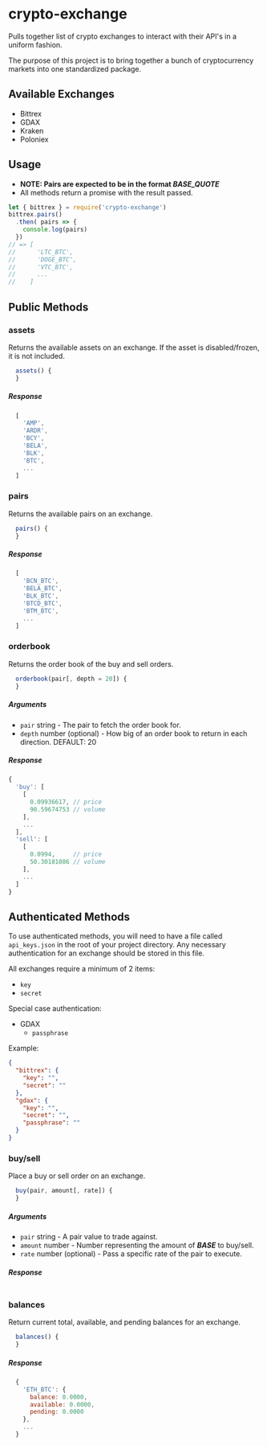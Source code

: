 # crypto-exchange
Pulls together list of crypto exchanges to interact with their API's in a uniform fashion.

The purpose of this project is to bring together a bunch of cryptocurrency markets into one standardized package.

## Available Exchanges

* Bittrex
* GDAX
* Kraken
* Poloniex

## Usage

* **NOTE: Pairs are expected to be in the format *BASE_QUOTE***
* All methods return a promise with the result passed.

```javascript
let { bittrex } = require('crypto-exchange')
bittrex.pairs()
  .then( pairs => {
    console.log(pairs)
  })
// => [
//      'LTC_BTC',
//      'DOGE_BTC',
//      'VTC_BTC',
//      ...
//    ]
```

## Public Methods

### assets

Returns the available assets on an exchange. If the asset is disabled/frozen, it is not included.

```javascript
  assets() {
  }
```

##### Response

```javascript
  [
    'AMP',
    'ARDR',
    'BCY',
    'BELA',
    'BLK',
    'BTC',
    ...
  ]
```

### pairs

Returns the available pairs on an exchange.

```javascript
  pairs() {
  }
```

##### Response

```javascript
  [
    'BCN_BTC',
    'BELA_BTC',
    'BLK_BTC',
    'BTCD_BTC',
    'BTM_BTC',
    ...
  ]
```

### orderbook

Returns the order book of the buy and sell orders.

```javascript
  orderbook(pair[, depth = 20]) {
  }
```

##### Arguments

* `pair` string - The pair to fetch the order book for.
* `depth` number (optional) - How big of an order book to return in each direction. DEFAULT: 20

##### Response

```javascript
{
  'buy': [
    [
      0.09936617, // price
      90.59674753 // volume
    ],
    ...
  ],
  'sell': [
    [
      0.0994,     // price
      50.30181086 // volume
    ],
    ...
  ]
}
```

## Authenticated Methods

To use authenticated methods, you will need to have a file called `api_keys.json` in the root of your project directory. Any necessary authentication for an exchange should be stored in this file.

All exchanges require a minimum of 2 items:
* `key`
* `secret`

Special case authentication:
* GDAX
  * `passphrase`

Example:
```json
{
  "bittrex": {
    "key": "",
    "secret": ""
  },
  "gdax": {
    "key": "",
    "secret": "",
    "passphrase": ""
  }
}
```

### buy/sell

Place a buy or sell order on an exchange.

```javascript
  buy(pair, amount[, rate]) {
  }
```

##### Arguments

* `pair` string - A pair value to trade against.
* `amount` number - Number representing the amount of ***BASE*** to buy/sell.
* `rate` number (optional) - Pass a specific rate of the pair to execute.

##### Response

```javascript

```

### balances

Return current total, available, and pending balances for an exchange.

```javascript
  balances() {
  }
```

##### Response

```javascript
  {
    'ETH_BTC': {
      balance: 0.0000,
      available: 0.0000,
      pending: 0.0000
    },
    ...
  }
```

